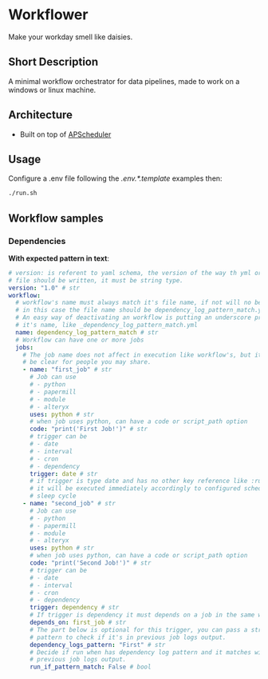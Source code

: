 # Workflower

Make your workday smell like daisies.

## Short Description

A minimal workflow orchestrator for data pipelines, made to work on a windows or linux machine.

## Architecture

- Built on top of [APScheduler](https://github.com/agronholm/apscheduler)

## Usage

Configure a .env file following the _.env.\*.template_ examples then:

```sh
./run.sh
```

## Workflow samples

### Dependencies

**With expected pattern in text**:

```yaml
# version: is referent to yaml schema, the version of the way th yml or yaml
# file should be written, it must be string type.
version: "1.0" # str
workflow:
  # workflow's name must always match it's file name, if not will no be load,
  # in this case the file name should be dependency_log_pattern_match.yml
  # An easy way of deactivating an workflow is putting an underscore prefix in
  # it's name, like _dependency_log_pattern_match.yml
  name: dependency_log_pattern_match # str
  # Workflow can have one or more jobs
  jobs:
    # The job name does not affect in execution like workflow's, but it should
    # be clear for people you may share.
    - name: "first_job" # str
      # Job can use
      # - python
      # - papermill
      # - module
      # - alteryx
      uses: python # str
      # when job uses python, can have a code or script_path option
      code: "print('First Job!')" # str
      # trigger can be
      # - date
      # - interval
      # - cron
      # - dependency
      trigger: date # str
      # if trigger is type date and has no other key reference like :run_date:
      # it will be executed immediately accordingly to configured scheduler
      # sleep cycle
    - name: "second_job" # str
      # Job can use
      # - python
      # - papermill
      # - module
      # - alteryx
      uses: python # str
      # when job uses python, can have a code or script_path option
      code: "print('Second Job!')" # str
      # trigger can be
      # - date
      # - interval
      # - cron
      # - dependency
      trigger: dependency # str
      # If trigger is dependency it must depends on a job in the same workflow
      depends_on: first_job # str
      # The part below is optional for this trigger, you can pass a string
      # pattern to check if it's in previous job logs output.
      dependency_logs_pattern: "First" # str
      # Decide if run when has dependency log pattern and it matches with
      # previous job logs output.
      run_if_pattern_match: False # bool
```
